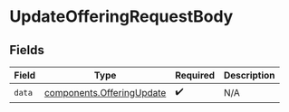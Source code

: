 # UpdateOfferingRequestBody


## Fields

| Field                                                                  | Type                                                                   | Required                                                               | Description                                                            |
| ---------------------------------------------------------------------- | ---------------------------------------------------------------------- | ---------------------------------------------------------------------- | ---------------------------------------------------------------------- |
| `data`                                                                 | [components.OfferingUpdate](../../models/components/offeringupdate.md) | :heavy_check_mark:                                                     | N/A                                                                    |